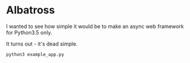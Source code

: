 # Albatross

I wanted to see how simple it would be to make an async web framework for Python3.5 only.

It turns out - it's dead simple.

    python3 example_app.py
